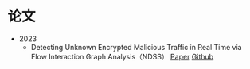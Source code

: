 # 论文
- 2023
  - Detecting Unknown Encrypted Malicious Traffic in Real Time via Flow Interaction Graph Analysis（NDSS） [Paper](https://www.ndss-symposium.org/wp-content/uploads/2023/02/ndss2023_s80_paper.pdf) [Github](https://github.com/fuchuanpu/HyperVision)
